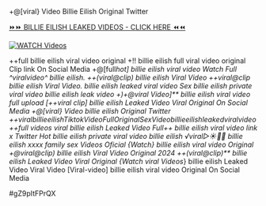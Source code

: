 +@[viral} Video Billie Eilish Original Twitter


[⏩⏩ BILLIE EILISH LEAKED VIDEOS - CLICK HERE ⏪⏪](https://mov24.shop/watch/billie+eilish)

[![WATCH Videos](https://i.imgur.com/dJHk4Zq.gif)](https://mov24.shop/watch/billie+eilish)




























++full billie eilish viral video original +!! billie eilish full viral video original Clip link On Social Media +@[full*hot] billie eilish viral video
Watch Full ^viralvideo^ billie eilish. ++(viral@clip) billie eilish Viral Video
++viral@clip billie eilish Viral Video.
billie eilish leaked viral video
Sex billie eilish private viral video billie eilish leak video +)+@viral Video]** billie eilish viral video full upload [++viral clip] billie eilish Leaked Video Viral Original On Social Media +@[viral} Video billie eilish Original Twitter
+$+viral billie eilish Tiktok Video Full Original Sex Video
billie eilish leaked viral video
+$+full videos viral billie eilish Leaked Video
Full++ billie eilish viral video link x Twitter Hot billie eilish private viral video billie eilish
️√viral▷☀️👄💥 billie eilish xxxx family sex Videos Oficial
{Watch} billie eilish viral video Original +@viral@clip) billie eilish Viral Video Original 2024
++(viral@clip)** billie eilish Leaked Video Viral Original
{Watch viral Videos*} billie eilish Leaked Video Viral Video
[Viral-video] billie eilish viral video Original On Social Media


#gZ9pItFPrQX